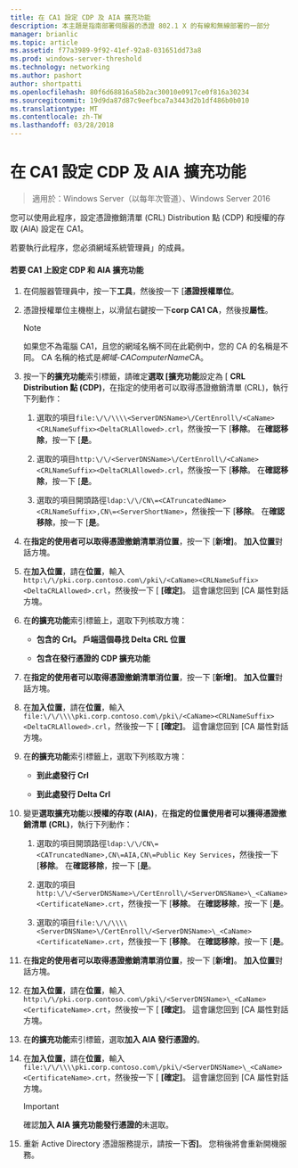 ```yaml
---
title: 在 CA1 設定 CDP 及 AIA 擴充功能
description: 本主題是指南部署伺服器的憑證 802.1 X 的有線和無線部署的一部分
manager: brianlic
ms.topic: article
ms.assetid: f77a3989-9f92-41ef-92a8-031651dd73a8
ms.prod: windows-server-threshold
ms.technology: networking
ms.author: pashort
author: shortpatti
ms.openlocfilehash: 80f6d68816a58b2ac30010e0917ce0f816a30234
ms.sourcegitcommit: 19d9da87d87c9eefbca7a3443d2b1df486b0b010
ms.translationtype: MT
ms.contentlocale: zh-TW
ms.lasthandoff: 03/28/2018
---
```

# <a name="configure-the-cdp-and-aia-extensions-on-ca1"></a>在 CA1 設定 CDP 及 AIA 擴充功能

>適用於：Windows Server（以每年次管道）、Windows Server 2016

您可以使用此程序，設定憑證撤銷清單 (CRL) Distribution 點 (CDP) 和授權的存取 (AIA) 設定在 CA1。  
  
若要執行此程序，您必須網域系統管理員」的成員。  
  
#### <a name="to-configure-the-cdp-and-aia-extensions-on-ca1"></a>若要 CA1 上設定 CDP 和 AIA 擴充功能  
  
1.  在伺服器管理員中，按一下**工具**，然後按一下 [**憑證授權單位**。  
  
2.  憑證授權單位主機樹上，以滑鼠右鍵按一下**corp CA1 CA**，然後按**屬性**。  
  
    > [!NOTE]  
    > 如果您不為電腦 CA1，且您的網域名稱不同在此範例中，您的 CA 的名稱是不同。 CA 名稱的格式是*網域*-*CAComputerName*CA。  
  
3.  按一下**的擴充功能**索引標籤，請確定**選取 [擴充功能**設定為 [ **CRL Distribution 點 (CDP)**，在指定的使用者可以取得憑證撤銷清單 (CRL)，執行下列動作：  
  
    1.  選取的項目`file:\/\/\\\\<ServerDNSName>\/CertEnroll\/<CaName><CRLNameSuffix><DeltaCRLAllowed>.crl`，然後按一下 [**移除**。 在**確認移除**，按一下 [**是**。  
  
    2.  選取的項目`http:\/\/<ServerDNSName>\/CertEnroll\/<CaName><CRLNameSuffix><DeltaCRLAllowed>.crl`，然後按一下 [**移除**。 在**確認移除**，按一下 [**是**。  
  
    3.  選取的項目開頭路徑`ldap:\/\/CN\=<CATruncatedName><CRLNameSuffix>,CN\=<ServerShortName>`，然後按一下 [**移除**。 在**確認移除**，按一下 [**是**。  
  
4.  在**指定的使用者可以取得憑證撤銷清單消位置**，按一下 [**新增]**。 **加入位置**對話方塊。  
  
5.  在**加入位置**，請在**位置**，輸入`http:\/\/pki.corp.contoso.com\/pki\/<CaName><CRLNameSuffix><DeltaCRLAllowed>.crl`，然後按一下 [ **[確定]**。 這會讓您回到 [CA 屬性對話方塊。  
  
6.  在**的擴充功能**索引標籤上，選取下列核取方塊：  
  
    -   **包含的 Crl。 戶端這個尋找 Delta CRL 位置**  
  
    -   **包含在發行憑證的 CDP 擴充功能**  
  
7.  在**指定的使用者可以取得憑證撤銷清單消位置**，按一下 [**新增]**。 **加入位置**對話方塊。  
  
8.  在**加入位置**，請在**位置**，輸入`file:\/\/\\\\pki.corp.contoso.com\/pki\/<CaName><CRLNameSuffix><DeltaCRLAllowed>.crl`，然後按一下 [ **[確定]**。 這會讓您回到 [CA 屬性對話方塊。  
  
9. 在**的擴充功能**索引標籤上，選取下列核取方塊：  
  
    -   **到此處發行 Crl**  
  
    -   **到此處發行 Delta Crl**  
  
10. 變更**選取擴充功能**以**授權的存取 (AIA)**，在**指定的位置使用者可以獲得憑證撤銷清單 (CRL)**，執行下列動作：  
  
    1.  選取的項目開頭路徑`ldap:\/\/CN\=<CATruncatedName>,CN\=AIA,CN\=Public Key Services`，然後按一下 [**移除**。 在**確認移除**，按一下 [**是**。  
  
    2.  選取的項目`http:\/\/<ServerDNSName>\/CertEnroll\/<ServerDNSName>\_<CaName><CertificateName>.crt`，然後按一下 [**移除**。 在**確認移除**，按一下 [**是**。  
  
    3.  選取的項目`file:\/\/\\\\<ServerDNSName>\/CertEnroll\/<ServerDNSName>\_<CaName><CertificateName>.crt`，然後按一下 [**移除**。 在**確認移除**，按一下 [**是**。  
  
11. 在**指定的使用者可以取得憑證撤銷清單消位置**，按一下 [**新增]**。 **加入位置**對話方塊。  
  
12. 在**加入位置**，請在**位置**，輸入`http:\/\/pki.corp.contoso.com\/pki\/<ServerDNSName>\_<CaName><CertificateName>.crt`，然後按一下 [ **[確定]**。 這會讓您回到 [CA 屬性對話方塊。  
  
13. 在**的擴充功能**索引標籤，選取**加入 AIA 發行憑證的**。  
  
14. 在**加入位置**，請在**位置**，輸入`file:\/\/\\\\pki.corp.contoso.com\/pki\/<ServerDNSName>\_<CaName><CertificateName>.crt`，然後按一下 [ **[確定]**。 這會讓您回到 [CA 屬性對話方塊。  
  
    > [!IMPORTANT]  
    > 確認**加入 AIA 擴充功能發行憑證的**未選取。  
  
15. 重新 Active Directory 憑證服務提示，請按一下**否]**。 您稍後將會重新開機服務。  
  


